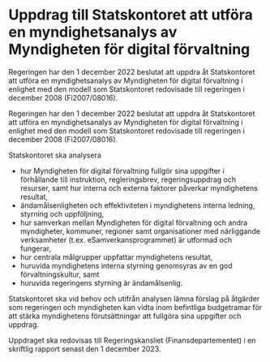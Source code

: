 # Uppdrag till Statskontoret att utföra en myndighetsanalys av Myndigheten för digital förvaltning

Regeringen har den 1 december 2022 beslutat att uppdra åt Statskontoret att utföra en myndighetsanalys av Myndigheten för digital förvaltning i enlighet med den modell som Statskontoret redovisade till regeringen i december 2008 (Fi2007/08016).

Regeringen har den 1 december 2022 beslutat att uppdra åt Statskontoret att utföra en myndighetsanalys av Myndigheten för digital förvaltning i enlighet med den modell som Statskontoret redovisade till regeringen i december 2008 (Fi2007/08016).

Statskontoret ska analysera

* hur Myndigheten för digital förvaltning fullgör sina uppgifter i förhållande till instruktion, regleringsbrev, regeringsuppdrag och resurser, samt hur interna och externa faktorer påverkar myndighetens resultat,
* ändamålsenligheten och effektiviteten i myndighetens interna ledning, styrning och uppföljning,
* hur samverkan mellan Myndigheten för digital förvaltning och andra myndigheter, kommuner, regioner samt organisationer med närliggande verksamheter (t.ex. eSamverkansprogrammet) är utformad och fungerar,
* hur centrala målgrupper uppfattar myndighetens resultat,
* huruvida myndighetens interna styrning genomsyras av en god förvaltningskultur, samt
* huruvida regeringens styrning är ändamålsenlig.

Statskontoret ska vid behov och utifrån analysen lämna förslag på åtgärder som regeringen och myndigheten kan vidta inom befintliga budgetramar för att stärka myndighetens förutsättningar att fullgöra sina uppgifter och uppdrag.

Uppdraget ska redovisas till Regeringskansliet (Finansdepartementet) i en skriftlig rapport senast den 1 december 2023.
